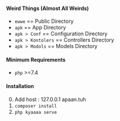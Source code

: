 #### Weird Things (Almost All Weirds)
* `ewwe` == Public Directory
* `apk` == App Directory
* `apk > Conf` == Configuration Directory
* `apk > Kontolers` == Controllers Directory
* `apk > Modols` == Models Directory
#### Minimum Requirements
* `php` >=7.4	
#### Installation 
0. Add host : 127.0.0.1 apaan.tuh
1. `composer install`
2. `php kyaaaa serve`
